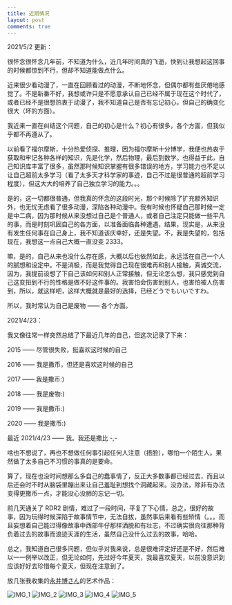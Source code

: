 ```yaml
---
title: 近期情况
layout: post
comments: true
---
```


2021/5/2 更新：

很怀念很怀念几年前，不知道为什么，近几年时间真的飞逝，快到让我想起这回事的时候都惊到不行，但却不知道能做点什么。

近来很少看动漫了，一直在回顾看过的动漫，不断地怀念，但偶尔都有些厌倦地感觉了。不是新番不好，我想或许只是不愿意承认自己已经不属于现在这个时代了，或者已经不是很想热衷于动漫了，我不知道自己是否有忘记初心，但自己的确变化很大（坏的方面）。

我近来一直在纠结这个问题，自己的初心是什么？初心有很多，各个方面，但我似乎都不再遵从了。

以前看了福尔摩斯，十分热爱侦探、推理，因为福尔摩斯十分博学，我便也热衷于获取和牢记各种各样的知识，先是化学，然后物理，最后到数学。也得益于此，自己知识库丰富了很多，虽然那时候知识掌握有很多错误的地方，学习能力也不足以让自己超前太多学习（看了太多天才科学家的事迹，自己不过是很普通的超前学习程度），但这大大的培养了自己独立学习的能力。。。

是的，这一切都很普通，但我真的怀念的这段时光，那个时候除了扩充额外知识外，也无忧无虑看了很多动漫，深陷各种动漫中。我有时候也怀疑自己那时候一定是中二病，因为那时候从来没想过自己是个普通人，或者自己注定只能做一些平凡的事，而是时刻巩固自己的各方面，以准备面临各种遭遇，结果，现实是，从来没有发生任何事在自己身上，我不知道该庆幸好，还是失望。不，我是失望的，包括现在，我想这一点自己大概一直没变 2333。

嘛，是的，自己从来也没什么存在感，大概以后也依然如此，永远活在自己一个人的腻想和设定中。不是消极，而是我觉得自己现在很难再和别人接触，真诚交流，因为，我提前设想了下自己该如何和别人正常接触，但无论怎么想，我只感觉到自己这变扭到不行的性格是做不好这件事的。我害怕会伤害到别人，也害怕被人伤害到，所以，就这样吧，这样大概就是最好的选择，已经どうでもいいですわ。

所以，我时常认为自己是废物 —— 各个方面。

2021/4/23：

我又像往常一样突然总结了下最近几年的自己，但这次记录了下来：

2015 —— 尽管很失败，挺喜欢这时候的自己

2016 —— 我是撒币，但还是喜欢这时候的自己

2017 —— 我是撒币:)

2018 —— 我是废物:)

2019 —— 我是撒币:)

2020 —— 我是撒币:)

最近 2021/4/23 —— 我。我还是撒比 -,-

啥也不想说了，再也不想做任何事引起任何人注意（捂脸），哪怕一个陌生人。果然做了太多自己不习惯的事真的是要命。

算了，现在也没时间想那么多自己的蠢事情了，反正大多数事都已经过去，而且以后还会时不时从脑袋里蹦出来让自己羞耻到想找个洞藏起来。没办法，除非有办法变得更撒币一点，才能没心没肺的忘记一切。

前几天通关了 RDR2 剧情，难过了一段时间，平复了下心情，总之，很好的故事，因为玩得时候深陷于故事情节中，无法自拔，虽然事后来看有些矫情（。。。而且妄想着自己能过得像故事中西部牛仔那样洒脱和有壮志，不过确实很向往那种背负着过去的故事而浪迹天涯的生活，虽然自己没什么过去的故事，哈哈。

总之，我知道自己很多问题，但似乎对我来说，总是很难评定好还是不好，然后难以一一例举以改正，但无论如何，先过好今年夏天，我最喜欢夏天，以前没意识到应该好好去珍惜每个夏天，但现在注意到了。

放几张我收集的[永井博さん](https://twitter.com/hiroshipj)的艺术作品：

![IMG_1](/img/IMG_20210316_014112.jpg)
![IMG_2](/img/IMG_20210316_014249.jpg)
![IMG_3](/img/IMG_20210316_014450.jpg)
![IMG_4](/img/IMG_20210409_004834.jpg)
![IMG_5](/img/IMG_20210409_004921.jpg)
